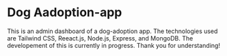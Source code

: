 # Dog Aadoption-app

This is an admin dashboard of a dog-adoption app. The technologies used are Tailwind CSS, Reeact.js, Node.js, Express, and MongoDB. The developement of this is currently in progress. Thank you for understanding!
